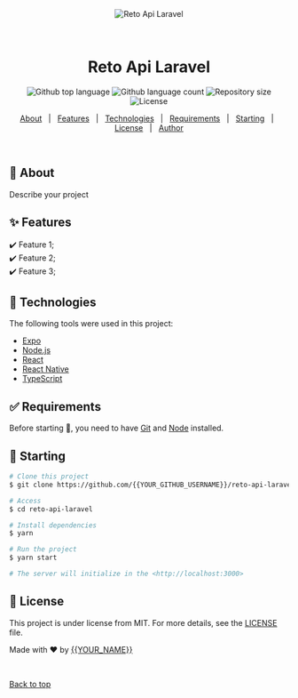 <div align="center" id="top"> 
  <img src="./.github/app.gif" alt="Reto Api Laravel" />

  &#xa0;

  <!-- <a href="https://retoapilaravel.netlify.app">Demo</a> -->
</div>

<h1 align="center">Reto Api Laravel</h1>

<p align="center">
  <img alt="Github top language" src="https://img.shields.io/github/languages/top/{{YOUR_GITHUB_USERNAME}}/reto-api-laravel?color=56BEB8">

  <img alt="Github language count" src="https://img.shields.io/github/languages/count/{{YOUR_GITHUB_USERNAME}}/reto-api-laravel?color=56BEB8">

  <img alt="Repository size" src="https://img.shields.io/github/repo-size/{{YOUR_GITHUB_USERNAME}}/reto-api-laravel?color=56BEB8">

  <img alt="License" src="https://img.shields.io/github/license/{{YOUR_GITHUB_USERNAME}}/reto-api-laravel?color=56BEB8">



<!-- Status -->

<!-- <h4 align="center"> 
	🚧  Reto Api Laravel 🚀 Under construction...  🚧
</h4> 

<hr> -->

<p align="center">
  <a href="#dart-about">About</a> &#xa0; | &#xa0; 
  <a href="#sparkles-features">Features</a> &#xa0; | &#xa0;
  <a href="#rocket-technologies">Technologies</a> &#xa0; | &#xa0;
  <a href="#white_check_mark-requirements">Requirements</a> &#xa0; | &#xa0;
  <a href="#checkered_flag-starting">Starting</a> &#xa0; | &#xa0;
  <a href="#memo-license">License</a> &#xa0; | &#xa0;
  <a href="https://github.com/{{YOUR_GITHUB_USERNAME}}" target="_blank">Author</a>
</p>

<br>

## :dart: About ##

Describe your project

## :sparkles: Features ##

:heavy_check_mark: Feature 1;\
:heavy_check_mark: Feature 2;\
:heavy_check_mark: Feature 3;

## :rocket: Technologies ##

The following tools were used in this project:

- [Expo](https://expo.io/)
- [Node.js](https://nodejs.org/en/)
- [React](https://pt-br.reactjs.org/)
- [React Native](https://reactnative.dev/)
- [TypeScript](https://www.typescriptlang.org/)

## :white_check_mark: Requirements ##

Before starting :checkered_flag:, you need to have [Git](https://git-scm.com) and [Node](https://nodejs.org/en/) installed.

## :checkered_flag: Starting ##

```bash
# Clone this project
$ git clone https://github.com/{{YOUR_GITHUB_USERNAME}}/reto-api-laravel

# Access
$ cd reto-api-laravel

# Install dependencies
$ yarn

# Run the project
$ yarn start

# The server will initialize in the <http://localhost:3000>
```

## :memo: License ##

This project is under license from MIT. For more details, see the [LICENSE](LICENSE.md) file.


Made with :heart: by <a href="https://github.com/{{YOUR_GITHUB_USERNAME}}" target="_blank">{{YOUR_NAME}}</a>

&#xa0;

<a href="#top">Back to top</a>
